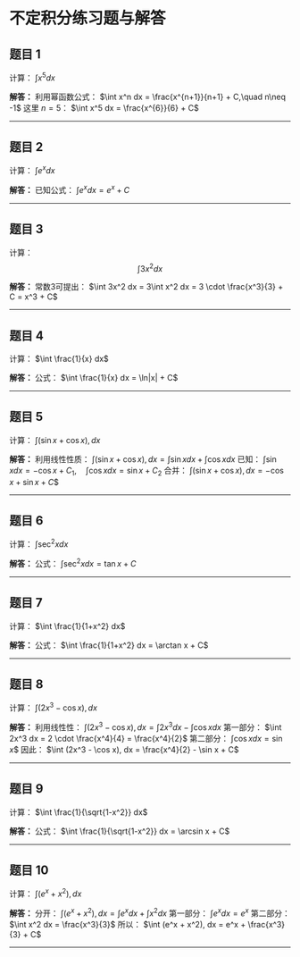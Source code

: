 
# 不定积分练习题与解答

## 题目 1

计算：
$\int x^5 dx$

**解答：**
利用幂函数公式：
$\int x^n dx = \frac{x^{n+1}}{n+1} + C,\quad n\neq -1$
这里 $n=5$：
$\int x^5 dx = \frac{x^{6}}{6} + C$

---

## 题目 2

计算：
$\int e^x dx$

**解答：**
已知公式：
$\int e^x dx = e^x + C$

---

## 题目 3

计算：
$$\int 3x^2 dx$$

**解答：**
常数3可提出：
$\int 3x^2 dx = 3\int x^2 dx = 3 \cdot \frac{x^3}{3} + C = x^3 + C$

---

## 题目 4

计算：
$\int \frac{1}{x} dx$

**解答：**
公式：
$\int \frac{1}{x} dx = \ln|x| + C$

---

## 题目 5

计算：
$\int (\sin x + \cos x), dx$

**解答：**
利用线性性质：
$\int (\sin x + \cos x), dx = \int \sin x dx + \int \cos x dx$
已知：
$\int \sin x dx = -\cos x + C_1,\quad \int \cos x dx = \sin x + C_2$
合并：
$\int (\sin x + \cos x), dx = -\cos x + \sin x + C$$

---

## 题目 6

计算：
$\int \sec^2 x dx$

**解答：**
公式：
$\int \sec^2 x dx = \tan x + C$

---

## 题目 7

计算：
$\int \frac{1}{1+x^2} dx$

**解答：**
公式：
$\int \frac{1}{1+x^2} dx = \arctan x + C$

---

## 题目 8

计算：
$\int (2x^3 - \cos x), dx$

**解答：**
利用线性性：
$\int (2x^3 - \cos x), dx = \int 2x^3 dx - \int \cos x dx$
第一部分：
$\int 2x^3 dx = 2 \cdot \frac{x^4}{4} = \frac{x^4}{2}$
第二部分：
$\int \cos x dx = \sin x$$
因此：
$\int (2x^3 - \cos x), dx = \frac{x^4}{2} - \sin x + C$

---

## 题目 9

计算：
$\int \frac{1}{\sqrt{1-x^2}} dx$

**解答：**
公式：
$\int \frac{1}{\sqrt{1-x^2}} dx = \arcsin x + C$

---

## 题目 10

计算：
$\int (e^x + x^2), dx$

**解答：**
分开：
$\int (e^x + x^2), dx = \int e^x dx + \int x^2 dx$
第一部分：
$\int e^x dx = e^x$
第二部分：
$\int x^2 dx = \frac{x^3}{3}$
所以：
$\int (e^x + x^2), dx = e^x + \frac{x^3}{3} + C$

---



